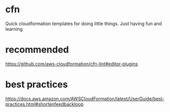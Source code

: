 # cfn
Quick cloudformation templates for doing little things. Just having fun and learning

# recommended 
https://github.com/aws-cloudformation/cfn-lint#editor-plugins

# best practices
https://docs.aws.amazon.com/AWSCloudFormation/latest/UserGuide/best-practices.html#shortenfeedbackloop